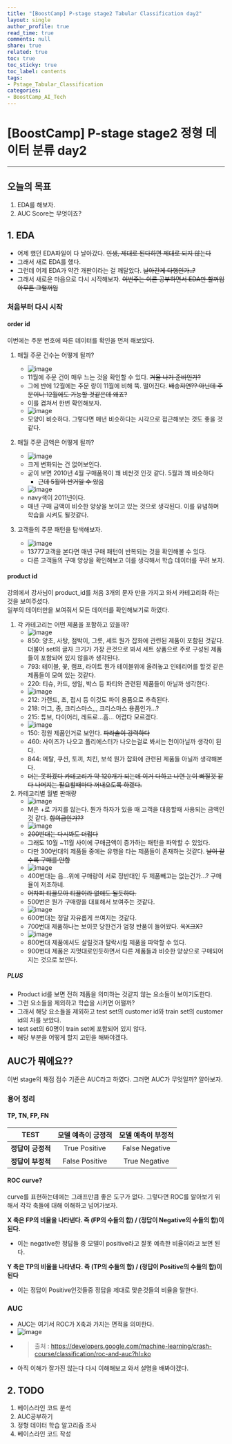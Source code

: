 ```yaml
---
title: "[BoostCamp] P-stage stage2 Tabular Classification day2"
layout: single
author_profile: true
read_time: true
comments: null
share: true
related: true
toc: true
toc_sticky: true
toc_label: contents
tags:
- Pstage_Tabular_Classification
categories:
- BoostCamp_AI_Tech
---
```


# [BoostCamp] P-stage stage2 정형 데이터 분류 day2  
---   

## 오늘의 목표

1. EDA를 해보자.
2. AUC Score는 무엇이죠?

## 1. EDA

* 어제 했던 EDA파일이 다 날아갔다. ~~인생, 제대로 된다하면 제대로 되지 않는다~~
* 그래서 새로 EDA를 했다.   
* 그런데 어제 EDA가 약간 개판이라는 걸 깨달았다. ~~날아간게 다행인가..?~~   
* 그래서 새로운 마음으로 다시 시작해보자. ~~이번주는 이론 공부하면서 EDA만 할꺼임 아무튼 그럴꺼임~~   

### 처음부터 다시 시작

#### order id    

이번에는 주문 번호에 따른 데이터를 확인을 먼저 해보았다.    

1. 매월 주문 건수는 어떻게 될까?   
	* ![image](https://user-images.githubusercontent.com/68745983/114574439-37413a00-9cb4-11eb-913b-d569180a0d8b.png)
	* 11월에 주문 건이 매우 느는 것을 확인할 수 있다. ~~겨울 나기 준비인가?~~    
	* 그에 반에 12월에는 주문 량이 11월에 비해 뚝. 떨어진다. ~~배송지연?? 아닌데 주문이니 12월에도 가능할 것같은데 왜죠?~~    
	* 이를 겹쳐서 한번 확인해보자.
	* ![image](https://user-images.githubusercontent.com/68745983/114578476-dd427380-9cb7-11eb-9f31-d1e21a2799b7.png)  
	* 모양이 비슷하다. 그렇다면 매년 비슷하다는 시각으로 접근해보는 것도 좋을 것같다.

2. 매월 주문 금액은 어떻게 될까?
	* ![image](https://user-images.githubusercontent.com/68745983/114575652-58eef100-9cb5-11eb-95c4-ec5cb7c423d3.png)    
	* 크게 변화되는 건 없어보인다.    
	* 굳이 보면 2010년 4월 구매품목이 꽤 비싼것 인것 같다. 5월과 꽤 비슷하다   
		* ~~근데 5월이 싼거일 수 있음~~    
	* ![image](https://user-images.githubusercontent.com/68745983/114579305-b2a4ea80-9cb8-11eb-9257-a8e42a59eabc.png) 
	* navy색이 2011년이다.   
	* 매년 구매 금액이 비슷한 양상을 보이고 있는 것으로 생각된다. 이를 유념하며 학습을 시켜도 될것같다.   
3. 고객들의 주문 패턴을 탐색해보자.   
	* ![image](https://user-images.githubusercontent.com/68745983/114579706-15968180-9cb9-11eb-84af-25198cdbd8af.png)  
	* 13777고객을 본다면 매년 구매 패턴이 반복되는 것을 확인해볼 수 있다.   
	* 다른 고객들의 구매 양상을 확인해보고 이를 생각해서 학습 데이터를 꾸려 보자.   

#### product id   

강의에서 강사님이 product_id를 처음 3개의 문자 만을 가지고 와서 카테고리화 하는 것을 보여주셨다.   
일부의 데이터만을 보여줘서 모든 데이터를 확인해보기로 하였다.    

1. 각 카테고리는 어떤 제품을 포함하고 있을까?   
	* ![image](https://user-images.githubusercontent.com/68745983/114580608-f5b38d80-9cb9-11eb-9385-fa57f3e4d65a.png)    
	* 850: 양초, 사탕, 점박이, 그릇, 세트 뭔가 잡화에 관련된 제품이 포함된 것같다. 더불어 set의 글자 크기가 가장 큰것으로 봐서 세트 상품으로 주로 구성된 제품들이 포함되어 있지 않을까 생각된다.    
	* 793: 테이블, 꽃, 램프, 라이트 뭔가 테이블위에 올려놓고 인테리어를 할것 같은 제품들이 모여 있는 것같다.   
	* 220: 티슈, 카드, 생일, 박스 등 파티와 관련된 제품들이 아닐까 생각한다.   
	* ![image](https://user-images.githubusercontent.com/68745983/114581743-f13ba480-9cba-11eb-9777-d83015afa0f3.png)   
	* 212: 가랜드, 초, 접시 등 이것도 파이 용품으로 추측된다.   
	* 218: 머그, 종, 크리스마스,,, 크리스마스 용품인가...?
	* 215: 튜브, 다이어리, 레트로...흠... 어렵다 모르겠다.    
	* ![image](https://user-images.githubusercontent.com/68745983/114582469-93f42300-9cbb-11eb-9822-ae1dcb90669e.png)   
	* 150: 정원 제품인거로 보인다. ~~파라솔이 강력하다~~   
	* 460: 사이즈가 나오고 폴리에스터가 나오는걸로 봐서는 천이아닐까 생각이 된다.   
	* 844: 메탈, 쿠션, 토끼, 치킨, 보석 뭔가 잡화에 관련된 제품들 아닐까 생각해본다.   
	* ~~더는 못하겠다 카테고리가 약 120개가 되는데 이거 다하고 나면 눈이 빠질것 같다 나머지는 필요할때마다 꺼내오도록 하겠다.~~   
2. 카테고리별 월별 판매량   
	* ![image](https://user-images.githubusercontent.com/68745983/114583206-53e17000-9cbc-11eb-9ede-a1f090739183.png)    
	* M은 +로 가지를 않는다. 뭔가 하자가 있을 때 고객을 대응할때 사용되는 금액인것 같다. ~~합의금인가??~~   
	* ![image](https://user-images.githubusercontent.com/68745983/114584958-1bdb2c80-9cbe-11eb-8788-b91be2ae8f3e.png)   
	* ~~200번대는 다시봐도 더럽다~~
	* 그래도 10월 ~11월 사이에 구매금액이 증가하는 패턴을 파악할 수 있었다.
	* 다만 300번대의 제품들 중에는 유행을 타는 제품들이 존재하는 것같다. ~~날이 갈수록 구매를 안함~~   
	* ![image](https://user-images.githubusercontent.com/68745983/114585319-7c6a6980-9cbe-11eb-81b8-a4cd55604120.png)    
	* 400번대는 음...위에 구매량이 서로 정반대인 두 제품빼고는 없는건가...? 구매율이 저조하네.   
	* ~~어차피 티끌모아 티끌이라 없애도 될듯하다.~~    
	* 500번은 뭔가 구매량을 대표해서 보여주는 것같다.    
	* ![image](https://user-images.githubusercontent.com/68745983/114585601-c6ebe600-9cbe-11eb-91d6-81ad17f08bcb.png)   
	* 600번대는 정말 자유롭게 쓰여지는 것같다.   
	* 700번대 제품하나는 보이콧 당한건가 엄청 반품이 들어왔다. ~~옥X크X?~~   
	* ![image](https://user-images.githubusercontent.com/68745983/114585831-031f4680-9cbf-11eb-9f98-460377be03b6.png)   
	* 800번대 제품에서도 살릴것과 탈락시킬 제품을 파악할 수 있다.   
	* 900번대 제품은 지멋대로인듯하면서 다른 제품들과 비슷한 양상으로 구매되어 지는 것으로 보인다.   

##### PLUS   
* Product id를 보면 전혀 제품을 의미하는 것같지 않는 요소들이 보이기도한다.   
* 그런 요소들을 제외하고 학습을 시키면 어떨까?   
* 그래서 해당 요소들을 제외하고 test set의 customer id와 train set의 customer id의 차를 보았다.  
* test set의 60명이 train set에 포함되어 있지 않다.   
* 해당 부분을 어떻게 할지 고민을 해봐야겠다.    


## AUC가 뭐에요??   

이번 stage의 채점 점수 기준은 AUC라고 하였다. 그러면 AUC가 무엇일까? 알아보자.   

### 용어 정리 

#### TP, TN, FP, FN    


| TEST| 모델 예측이 긍정적 | 모델 예측이 부정적|
|:--------:|:--------:|:--------:|
|  **정답이 긍정적**      |     True Positive   | False Negative|
|  **정답이 부정적**      |     False Positive  | True Negative|   

#### ROC curve?   

curve를 표현하는데에는 그래프만큼 좋은 도구가 없다. 그렇다면 ROC를 알아보기 위해서 각각 축들에 대해 이해하고 넘어가보자.   

**X 축은 FP의 비율을 나타낸다. 즉 (FP의 수들의 합) / (정답이 Negative의 수들의 합)이 된다.**
* 이는 negative한 정답들 중 모델이 positive라고 잘못 예측한 비율이라고 보면 된다.   

**Y 축은 TP의 비율을 나타낸다. 즉 (TP의 수들의 합) / (정답이 Positive의 수들의 합)이 된다**   
* 이는 정답이 Positive인것들중 정답을 제대로 맞춘것들의 비율을 말한다.   


### AUC   

* AUC는 여기서 ROC가 X축과 가지는 면적을 의미한다.   
* ![image](https://user-images.githubusercontent.com/68745983/114588947-2d263800-9cc2-11eb-99c0-7b446ecbc8a0.png)
* > 출처 : https://developers.google.com/machine-learning/crash-course/classification/roc-and-auc?hl=ko   
* 아직 이해가 잘가진 않는다 다시 이해해보고 와서 설명을 배봐야겠다. 






## 2. TODO

1. 베이스라인 코드 분석   
2. AUC공부하기
2. 정형 데이터 학습 알고리즘 조사    
3. 베이스라인 코드 작성
